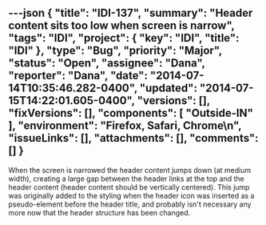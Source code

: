 ---json
{
  "title": "IDI-137",
  "summary": "Header content sits too low when screen is narrow",
  "tags": "IDI",
  "project": {
    "key": "IDI",
    "title": "IDI"
  },
  "type": "Bug",
  "priority": "Major",
  "status": "Open",
  "assignee": "Dana",
  "reporter": "Dana",
  "date": "2014-07-14T10:35:46.282-0400",
  "updated": "2014-07-15T14:22:01.605-0400",
  "versions": [],
  "fixVersions": [],
  "components": [
    "Outside-IN"
  ],
  "environment": "Firefox, Safari, Chrome\n",
  "issueLinks": [],
  "attachments": [],
  "comments": []
}
---
When the screen is narrowed the header content jumps down (at medium width), creating a large gap between the header links at the top and the header content (header content should be vertically centered).  This jump was originally added to the styling when the header icon was inserted as a pseudo-element before the header title, and probably isn't necessary any more now that the header structure has been changed.

        